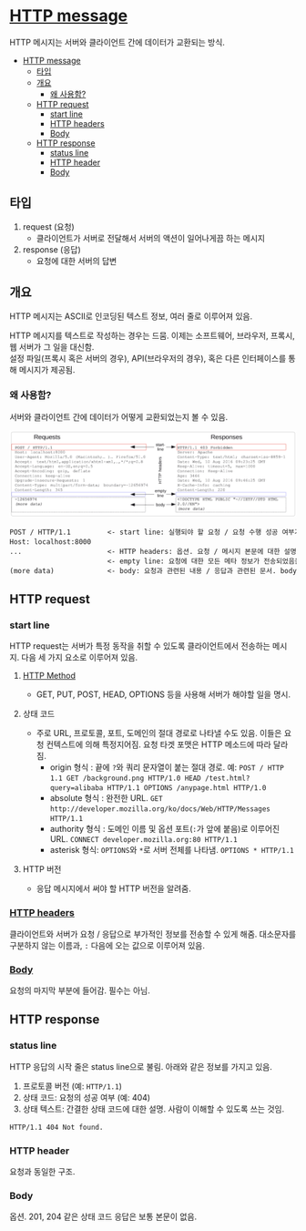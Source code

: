 # [HTTP message](https://developer.mozilla.org/ko/docs/Web/HTTP/Messages)

HTTP 메시지는 서버와 클라이언트 간에 데이터가 교환되는 방식.

- [HTTP message](#http-message)
  - [타입](#타입)
  - [개요](#개요)
    - [왜 사용함?](#왜-사용함)
  - [HTTP request](#http-request)
    - [start line](#start-line)
    - [HTTP headers](#http-headers)
    - [Body](#body)
  - [HTTP response](#http-response)
    - [status line](#status-line)
    - [HTTP header](#http-header)
    - [Body](#body-1)

## 타입

1. request (요청)
   - 클라이언트가 서버로 전달해서 서버의 액션이 일어나게끔 하는 메시지
2. response (응답)
   - 요청에 대한 서버의 답변

## 개요

HTTP 메시지는 ASCII로 인코딩된 텍스트 정보, 여러 줄로 이루어져 있음.

HTTP 메시지를 텍스트로 작성하는 경우는 드뭄. 이제는 소프트웨어, 브라우저, 프록시, 웹 서버가 그 일을 대신함.  
설정 파일(프록시 혹은 서버의 경우), API(브라우저의 경우), 혹은 다른 인터페이스를 통해 메시지가 제공됨.  

### 왜 사용함?

서버와 클라이언트 간에 데이터가 어떻게 교환되었는지 볼 수 있음.

![Alt text](image-1.png)

```md
POST / HTTP/1.1         <- start line: 실행되야 할 요청 / 요청 수행 성공 여부가 기록됨. 항상 한 줄.
Host: localhost:8000
...                     <- HTTP headers: 옵션. 요청 / 메시지 본문에 대한 설명
                        <- empty line: 요청에 대한 모든 메타 정보가 전송되었음을 알려주는 빈줄
(more data)             <- body: 요청과 관련된 내용 / 응답과 관련된 문서. body의 존재 유무와 크기는 첫 줄과 HTTP 헤더에 명시되어 있음.
```

## HTTP request

### start line

HTTP request는 서버가 특정 동작을 취할 수 있도록 클라이언트에서 전송하는 메시지. 다음 세 가지 요소로 이루어져 있음.

1. [HTTP Method](https://developer.mozilla.org/ko/docs/Web/HTTP/Methods)

   - GET, PUT, POST, HEAD, OPTIONS 등을 사용해 서버가 해야할 일을 명시.

2. 상태 코드

   - 주로 URL, 프로토콜, 포트, 도메인의 절대 경로로 나타낼 수도 있음. 이들은 요청 컨텍스트에 의해 특정지어짐. 요청 타겟 포맷은 HTTP 메소드에 따라 달라짐.
     - origin 형식 : 끝에 `?`와 쿼리 문자열이 붙는 절대 경로. 예: `POST / HTTP 1.1 GET /background.png HTTP/1.0 HEAD /test.html?query=alibaba HTTP/1.1 OPTIONS /anypage.html HTTP/1.0`
     - absolute 형식 : 완전한 URL. `GET http://developer.mozilla.org/ko/docs/Web/HTTP/Messages HTTP/1.1`
     - authority 형식 : 도메인 이름 및 옵션 포트(`:`가 앞에 붙음)로 이루어진 URL. `CONNECT developer.mozilla.org:80 HTTP/1.1`
     - asterisk 형식: `OPTIONS`와 `*`로 서버 전체를 나타냄. `OPTIONS * HTTP/1.1`

3. HTTP 버전

   - 응답 메시지에서 써야 할 HTTP 버전을 알려줌.

### [HTTP headers](https://developer.mozilla.org/ko/docs/Web/HTTP/Headers)

클라이언트와 서버가 요청 / 응답으로 부가적인 정보를 전송할 수 있게 해줌. 대소문자를 구분하지 않는 이름과, `:` 다음에 오는  값으로 이루어져 있음.

### [Body](https://developer.mozilla.org/ko/docs/Web/HTTP/Messages#%EB%B3%B8%EB%AC%B8)

요청의 마지막 부분에 들어감. 필수는 아님.

## HTTP response

### status line

HTTP 응답의 시작 줄은 status line으로 불림. 아래와 같은 정보를 가지고 있음.

1. 프로토콜 버전 (예: `HTTP/1.1`)
2. 상태 코드: 요청의 성공 여부 (예: 404)
3. 상태 텍스트: 간결한 상태 코드에 대한 설명. 사람이 이해할 수 있도록 쓰는 것임.

```md
HTTP/1.1 404 Not found.
```

### HTTP header

요청과 동일한 구조.

### Body

옵션. 201, 204 같은 상태 코드 응답은 보통 본문이 없음.
